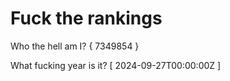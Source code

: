 # Fuck the rankings

Who the hell am I?
{ 7349854 }

What fucking year is it?
[ 2024-09-27T00:00:00Z ]
